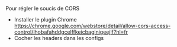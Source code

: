 Pour régler le soucis de CORS

- Installer le plugin Chrome https://chrome.google.com/webstore/detail/allow-cors-access-control/lhobafahddgcelffkeicbaginigeejlf?hl=fr
- Cocher les headers dans les configs
